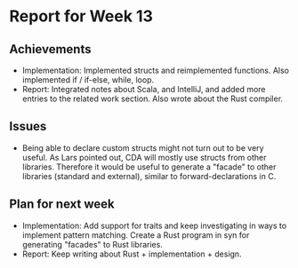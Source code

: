 # Report for Week 13

## Achievements

* Implementation: Implemented structs and reimplemented functions. Also implemented if / if-else, while, loop.
* Report: Integrated notes about Scala, and IntelliJ, and added more entries to the related work section. Also wrote about the Rust compiler.

## Issues

* Being able to declare custom structs might not turn out to be very useful. As Lars pointed out, CDA will mostly use structs from other libraries. Therefore it would be useful to generate a "facade" to other libraries (standard and external), similar to forward-declarations in C.

## Plan for next week

* Implementation: Add support for traits and keep investigating in ways to implement pattern matching. Create a Rust program in syn for generating "facades" to Rust libraries.
* Report: Keep writing about Rust + implementation + design.
